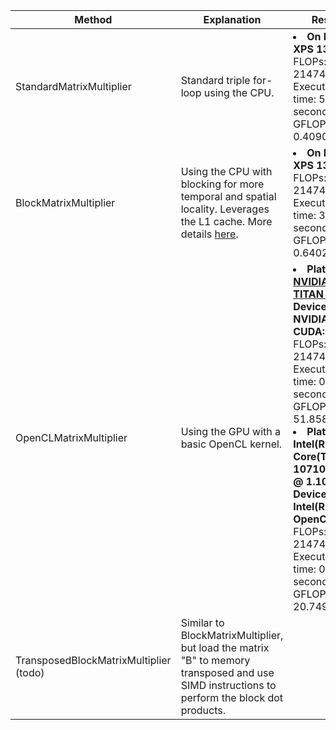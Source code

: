 | Method | Explanation | Result |
|---|---|---|
| StandardMatrixMultiplier | Standard triple for-loop using the CPU.  | <li> **On Dell XPS 13:** FLOPs: 2147483648; Execution time: 5.25 seconds; GFLOPS: 0.4090;</li> |
| BlockMatrixMultiplier | Using the CPU with blocking for more temporal and spatial locality. Leverages the L1 cache. More details [here](https://csapp.cs.cmu.edu/public/waside/waside-blocking.pdf). | <li> **On Dell XPS 13:** FLOPs: 2147483648; Execution time: 3.35 seconds; GFLOPS: 0.6402; </li> |
| OpenCLMatrixMultiplier | Using the GPU with a basic OpenCL kernel. | <li>**Platform: [NVIDIA TITAN Xp](https://vast.ai) / Device: NVIDIA CUDA:** FLOPs: 2147483648; Execution time: 0.04 seconds; GFLOPS: 51.8588;</li> <li>**Platform: Intel(R) Core(TM) i7-10710U CPU @ 1.10GHz / Device: Intel(R) OpenCL:** FLOPs: 2147483648; Execution time: 0.10 seconds; GFLOPS: 20.7495;</li> |
| TransposedBlockMatrixMultiplier (todo) | Similar to BlockMatrixMultiplier, but load the matrix "B" to memory transposed and use SIMD instructions to perform the block dot products. |  |